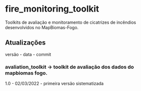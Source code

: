 # fire_monitoring_toolkit
Toolkits de avaliação e monitoramento de cicatrizes de incêndios desenvolvidos no MapBiomas-Fogo.

## Atualizações

versão - data - commit

### avaliation_toolkit -> toolkit de avaliação dos dados do mapbiomas fogo.

1.0 - 02/03/2022 - primeira versão sistematizada

